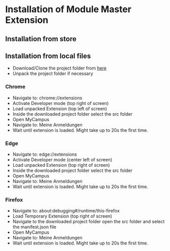 # Installation of Module Master Extension

## Installation from store

## Installation from local files

- Download/Clone the project folder from <a href="https://github.com/A5TEX/HSLU-Module-Master">here</a>
- Unpack the project folder if necessary

### Chrome
- Navigate to: chrome://extensions
- Activate Developer mode (top right of screen)
- Load unpacked Extension (top left of screen)
- Inside the downloaded project folder select the src folder
- Open MyCampus
- Navigate to: Meine Anmeldungen
- Wait until extension is loaded. Might take up to 20s the first time.

### Edge
- Navigate to: edge://extensions
- Activate Developer mode (center left of screen)
- Load unpacked Extension (top right of screen)
- Inside the downloaded project folder select the src folder
- Open MyCampus
- Navigate to: Meine Anmeldungen
- Wait until extension is loaded. Might take up to 20s the first time.

### Firefox
- Navigate to: about:debugging#/runtime/this-firefox 
- Load Temporary Extension (top right of screen)
- Navigate to the downloaded project folder open the src folder and select the manifest.json file
- Open MyCampus
- Navigate to: Meine Anmeldungen
- Wait until extension is loaded. Might take up to 20s the first time.